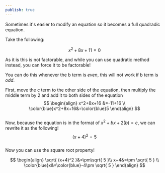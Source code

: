 ```yaml
---  
publish: true  
---  
```

  
Sometimes it's easier to modify an equation so it becomes a full quadradic equation.  
  
Take the following:  
  
$$  
x^2+8x+11=0  
$$  
  
As it is this is not factorable, and while you can use quadratic method instead, you can force it to be factorable!  
  
You can do this whenever the b term is *even*, this will not work if b term is *odd*.  
  
First, move the c term to the other side of the equation, then multiply the middle term by 2 and add it to both sides of the equation  
$$  
\begin{align}  
x^2+8x+16 &=-11+16  \\  
\color{blue}x^2+8x+16&=\color{blue}5  
\end{align}  
$$  
Now, because the equation is in the format of $x^2+bx+2(b)=c$, we can rewrite it as the following!  
$$  
(x+4)^2=5  
$$  
Now you can use the square root property!  
  
$$  
\begin{align}  
\sqrt{ (x+4)^2 }&=\pm\sqrt{ 5 }\\  
x+4&=\pm \sqrt{ 5 } \\  
\color{blue}x&=\color{blue}-4\pm \sqrt{ 5 }  
\end{align}  
$$